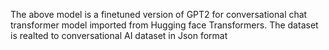 The above model is a finetuned version of GPT2 for conversational chat transformer model imported from Hugging face Transformers.
The dataset is realted to conversational AI dataset in Json format 
